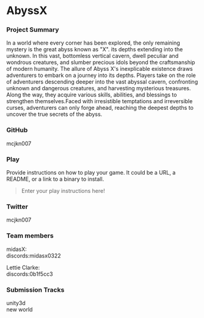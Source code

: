 # AbyssX

### Project Summary
In a world where every corner has been explored, the only remaining mystery is the great abyss known as "X". its depths extending into the unknown. In this vast, bottomless vertical cavern, dwell peculiar and wondrous creatures, and slumber precious idols beyond the craftsmanship of modern humanity. The allure of Abyss X's inexplicable existence draws adventurers to embark on a journey into its depths. Players take on the role of adventurers descending deeper into the vast abyssal cavern, confronting unknown and dangerous creatures, and harvesting mysterious treasures. Along the way, they acquire various skills, abilities, and blessings to strengthen themselves.Faced with irresistible temptations and irreversible curses, adventurers can only forge ahead, reaching the deepest depths to uncover the true secrets of the abyss.

### GitHub
mcjkn007

### Play
Provide instructions on how to play your game. It could be a URL, a README, or a link to a binary to install.
> Enter your play instructions here!

### Twitter
mcjkn007

### Team members
midasX:  
discords:midasx0322  
  
Lettie Clarke:  
discords:0b1f5cc3

### Submission Tracks
unity3d  
new world
